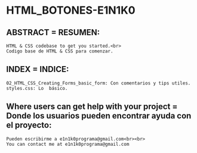 # HTML_BOTONES-E1N1K0

## ABSTRACT = RESUMEN:
	HTML & CSS codebase to get you started.<br>
	Codigo base de HTML & CSS para comenzar.


## INDEX = INDICE:
	02_HTML_CSS_Creating_Forms_basic_form: Con comentarios y tips utiles.
	styles.css: Lo  básico.

## Where users can get help with your project = Donde los usuarios pueden encontrar ayuda con el proyecto:
	Pueden escribirme a e1n1k0programa@gmail.com<br><br>
	You can contact me at e1n1k0programa@gmail.com
